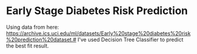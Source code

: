 # Early Stage Diabetes Risk Prediction 
Using data from here: https://archive.ics.uci.edu/ml/datasets/Early%20stage%20diabetes%20risk%20prediction%20dataset.#
I've used Decision Tree Classifier to predict the best fit result. 
